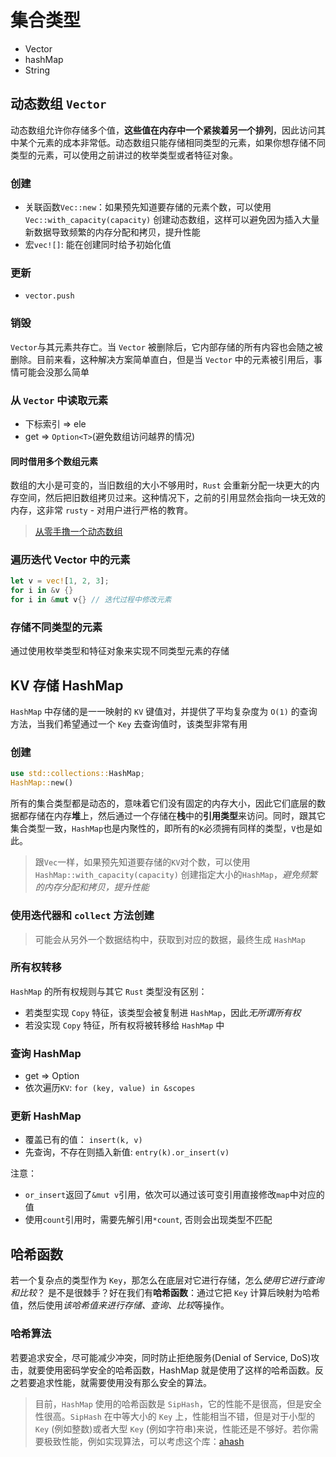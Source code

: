 # 集合类型

- Vector
- hashMap
- String

## 动态数组 `Vector`

动态数组允许你存储多个值，**这些值在内存中一个紧挨着另一个排列**，因此访问其中某个元素的成本非常低。动态数组只能存储相同类型的元素，如果你想存储不同类型的元素，可以使用之前讲过的枚举类型或者特征对象。

### 创建

- 关联函数`Vec::new`：如果预先知道要存储的元素个数，可以使用 `Vec::with_capacity(capacity)` 创建动态数组，这样可以避免因为插入大量新数据导致频繁的内存分配和拷贝，提升性能
- 宏`vec![]`: 能在创建同时给予初始化值

### 更新

- `vector.push`

### 销毁

`Vector`与其元素共存亡。当 `Vector` 被删除后，它内部存储的所有内容也会随之被删除。目前来看，这种解决方案简单直白，但是当 `Vector` 中的元素被引用后，事情可能会没那么简单

### 从 `Vector` 中读取元素

- 下标索引 => ele
- get => `Option<T>`(避免数组访问越界的情况)

#### 同时借用多个数组元素

数组的大小是可变的，当旧数组的大小不够用时，`Rust` 会重新分配一块更大的内存空间，然后把旧数组拷贝过来。这种情况下，之前的引用显然会指向一块无效的内存，这非常 `rusty` - 对用户进行严格的教育。

> [从零手撸一个动态数组](https://github.com/rust-lang/nomicon)

### 遍历迭代 Vector 中的元素

```rs
let v = vec![1, 2, 3];
for i in &v {}
for i in &mut v{} // 迭代过程中修改元素
```

### 存储不同类型的元素

通过使用枚举类型和特征对象来实现不同类型元素的存储

## KV 存储 HashMap

`HashMap` 中存储的是一一映射的 `KV` 键值对，并提供了平均复杂度为 `O(1)` 的查询方法，当我们希望通过一个 `Key` 去查询值时，该类型非常有用

### 创建

```rs
use std::collections::HashMap;
HashMap::new()
```

所有的集合类型都是动态的，意味着它们没有固定的内存大小，因此它们底层的数据都存储在内存**堆**上，然后通过一个存储在**栈**中的**引用类型**来访问。同时，跟其它集合类型一致，`HashMap`也是内聚性的，即所有的`K`必须拥有同样的类型，`V`也是如此。

> 跟`Vec`一样，如果预先知道要存储的`KV`对个数，可以使用 `HashMap::with_capacity(capacity)` 创建指定大小的`HashMap`，_避免频繁的内存分配和拷贝，提升性能_

### 使用迭代器和 `collect` 方法创建

> 可能会从另外一个数据结构中，获取到对应的数据，最终生成 `HashMap`

### 所有权转移

`HashMap` 的所有权规则与其它 `Rust` 类型没有区别：

- 若类型实现 `Copy` 特征，该类型会被复制进 `HashMap`，因此*无所谓所有权*
- 若没实现 `Copy` 特征，所有权将被转移给 `HashMap` 中

### 查询 HashMap

- get => Option<T>
- 依次遍历`KV`: `for (key, value) in &scopes`

### 更新 HashMap

- 覆盖已有的值： `insert(k, v)`
- 先查询，不存在则插入新值: `entry(k).or_insert(v)`

注意：

- `or_insert`返回了`&mut v`引用，依次可以通过该可变引用直接修改`map`中对应的值
- 使用`count`引用时，需要先解引用`*count`, 否则会出现类型不匹配

## 哈希函数

若一个复杂点的类型作为 `Key`，那怎么在底层对它进行存储，怎么*使用它进行查询和比较*？ 是不是很棘手？好在我们有**哈希函数**：通过它把 `Key` 计算后映射为哈希值，然后使用*该哈希值来进行存储、查询、比较*等操作。

### 哈希算法

若要追求安全，尽可能减少冲突，同时防止拒绝服务(Denial of Service, DoS)攻击，就要使用密码学安全的哈希函数，HashMap 就是使用了这样的哈希函数。反之若要追求性能，就需要使用没有那么安全的算法。

> 目前，`HashMap` 使用的哈希函数是 `SipHash`，它的性能不是很高，但是安全性很高。`SipHash` 在中等大小的 `Key` 上，性能相当不错，但是对于小型的 `Key` (例如整数)或者大型 `Key` (例如字符串)来说，性能还是不够好。若你需要极致性能，例如实现算法，可以考虑这个库：[ahash](https://github.com/tkaitchuck/ahash)
